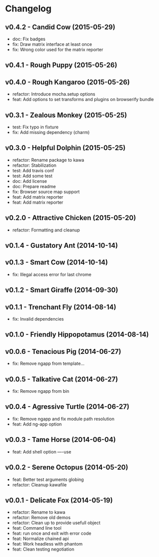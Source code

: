 Changelog
=========

v0.4.2 - Candid Cow (2015-05-29) 
----------------------------------------------------------------------

  - doc: Fix badges
  - fix: Draw matrix interface at least once
  - fix: Wrong color used for the matrix reporter


v0.4.1 - Rough Puppy (2015-05-26) 
----------------------------------------------------------------------



v0.4.0 - Rough Kangaroo (2015-05-26) 
----------------------------------------------------------------------

  - refactor: Introduce mocha.setup options
  - feat: Add options to set transforms and plugins on browserify bundle


v0.3.1 - Zealous Monkey (2015-05-25) 
----------------------------------------------------------------------

  - test: Fix typo in fixture
  - fix: Add missing dependency (charm)


v0.3.0 - Helpful Dolphin (2015-05-25) 
----------------------------------------------------------------------

  - refactor: Rename package to kawa
  - refactor: Stabilization
  - test: Add travis conf
  - test: Add some test
  - doc: Add license
  - doc: Prepare readme
  - fix: Browser source map support
  - feat: Add matrix reporter
  - feat: Add matrix reporter


v0.2.0 - Attractive Chicken (2015-05-20) 
----------------------------------------------------------------------

  - refactor: Formatting and cleanup


v0.1.4 - Gustatory Ant (2014-10-14) 
----------------------------------------------------------------------



v0.1.3 - Smart Cow (2014-10-14) 
----------------------------------------------------------------------

  - fix: Illegal access error for last chrome


v0.1.2 - Smart Giraffe (2014-09-30) 
----------------------------------------------------------------------



v0.1.1 - Trenchant Fly (2014-08-14) 
----------------------------------------------------------------------

  - fix: Invalid dependencies


v0.1.0 - Friendly Hippopotamus (2014-08-14) 
----------------------------------------------------------------------



v0.0.6 - Tenacious Pig (2014-06-27) 
----------------------------------------------------------------------

  - fix: Remove ngapp from template…


v0.0.5 - Talkative Cat (2014-06-27) 
----------------------------------------------------------------------

  - fix: Remove ngapp from bin


v0.0.4 - Agressive Turtle (2014-06-27) 
----------------------------------------------------------------------

  - fix: Remove ngapp and fix module path resolution
  - feat: Add ng-app option


v0.0.3 - Tame Horse (2014-06-04) 
----------------------------------------------------------------------

  - feat: Add shell option —-use


v0.0.2 - Serene Octopus (2014-05-20) 
----------------------------------------------------------------------

  - feat: Better test arguments globing
  - refactor: Cleanup kawafile


v0.0.1 - Delicate Fox (2014-05-19) 
----------------------------------------------------------------------

  - refactor: Rename to kawa
  - refactor: Remove old demos
  - refactor: Clean up to provide usefull object
  - feat: Command line tool
  - feat: run once and exit with error code
  - feat: Normalize chained api
  - feat: Work headless with phantom
  - feat: Clean testing negotiation


